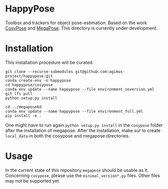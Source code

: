 # HappyPose
Toolbox and trackers for object pose-estimation. Based on the work [CosyPose](https://github.com/Simple-Robotics/cosypose) and [MegaPose](https://github.com/megapose6d/megapose6d). This directory is currently under development.


# Installation

This installation procedure will be curated. 

```
git clone --recurse-submodules git@github.com:agimus-project/happypose.git
conda create env -n happypose
cd happypose/cosypose
conda env update --name happypose --file environment_noversion.yml
git lfs pull
python setup.py install

cd ../megapose6d
conda env update --name happypose --file environment_full.yml
pip install -e .
```
One might have to run again `python setup.py install` in the `cosypose` folder after the installation of megapose. After the installation, make sur to create `local_data` in both the cosypose and megapose directories.

# Usage

In the current state of this repository `megapose` should be usable as it. Concerning `cosypose`, please use the `minimal_version*.py` files. Other files may not be supported yet.

